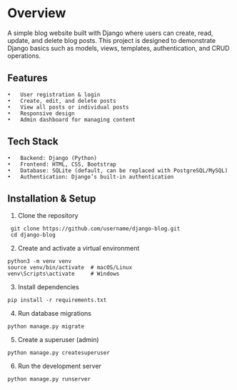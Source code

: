 # Overview

A simple blog website built with Django where users can create, read, update, and delete blog posts.
This project is designed to demonstrate Django basics such as models, views, templates, authentication, and CRUD operations.

## Features
	•	User registration & login
	•	Create, edit, and delete posts
	•	View all posts or individual posts
	•	Responsive design
	•	Admin dashboard for managing content

## Tech Stack
	•	Backend: Django (Python)
	•	Frontend: HTML, CSS, Bootstrap
	•	Database: SQLite (default, can be replaced with PostgreSQL/MySQL)
	•	Authentication: Django’s built-in authentication

## Installation & Setup
1.	Clone the repository
   ```
    git clone https://github.com/username/django-blog.git
    cd django-blog
  ```
2.	Create and activate a virtual environment
   ```
python3 -m venv venv
source venv/bin/activate  # macOS/Linux
venv\Scripts\activate     # Windows
  ```
3.	Install dependencies
   ```
pip install -r requirements.txt
  ```
4.	Run database migrations
   ```
python manage.py migrate
  ```
5.	Create a superuser (admin)
   ```
python manage.py createsuperuser
  ```
6.	Run the development server
   ```
python manage.py runserver
  ```
